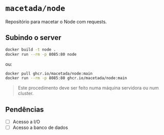 # `macetada/node`

Repositório para macetar o Node com requests.

## Subindo o server

```bash
docker build -t node .
docker run --rm -p 8085:80 node
```

ou:

```bash
docker pull ghcr.io/macetada/node:main
docker run --rm -p 8085:80 ghcr.io/macetada/node:main
```

> Este procedimento deve ser feito numa máquina servidora ou num cluster.

## Pendências

- [ ] Acesso a I/O
- [ ] Acesso a banco de dados
